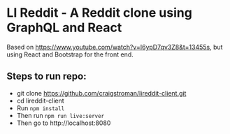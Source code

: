 # LI Reddit - A Reddit clone using GraphQL and React

Based on https://www.youtube.com/watch?v=I6ypD7qv3Z8&t=13455s, but using React and Bootstrap for the front end.

## Steps to run repo:

- git clone https://github.com/craigstroman/lireddit-client.git
- cd lireddit-client
- Run `npm install`
- Then run `npm run live:server`
- Then go to http://localhost:8080
